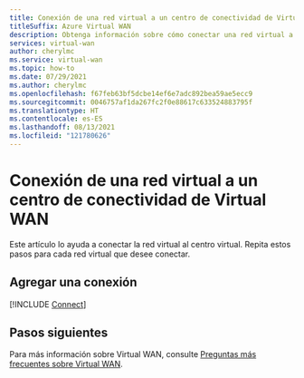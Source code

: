 ```yaml
---
title: Conexión de una red virtual a un centro de conectividad de Virtual WAN
titleSuffix: Azure Virtual WAN
description: Obtenga información sobre cómo conectar una red virtual a un centro de conectividad de Virtual WAN mediante el portal.
services: virtual-wan
author: cherylmc
ms.service: virtual-wan
ms.topic: how-to
ms.date: 07/29/2021
ms.author: cherylmc
ms.openlocfilehash: f67feb63bf5dcbe14ef6e7adc892bea59ae5ecc9
ms.sourcegitcommit: 0046757af1da267fc2f0e88617c633524883795f
ms.translationtype: HT
ms.contentlocale: es-ES
ms.lasthandoff: 08/13/2021
ms.locfileid: "121780626"
---
```

# <a name="connect-a-virtual-network-to-a-virtual-wan-hub"></a>Conexión de una red virtual a un centro de conectividad de Virtual WAN

Este artículo lo ayuda a conectar la red virtual al centro virtual. Repita estos pasos para cada red virtual que desee conectar.

## <a name="add-a-connection"></a>Agregar una conexión

[!INCLUDE [Connect](../../includes/virtual-wan-connect-vnet-hub-include.md)]

## <a name="next-steps"></a>Pasos siguientes

Para más información sobre Virtual WAN, consulte [Preguntas más frecuentes sobre Virtual WAN](virtual-wan-faq.md).
